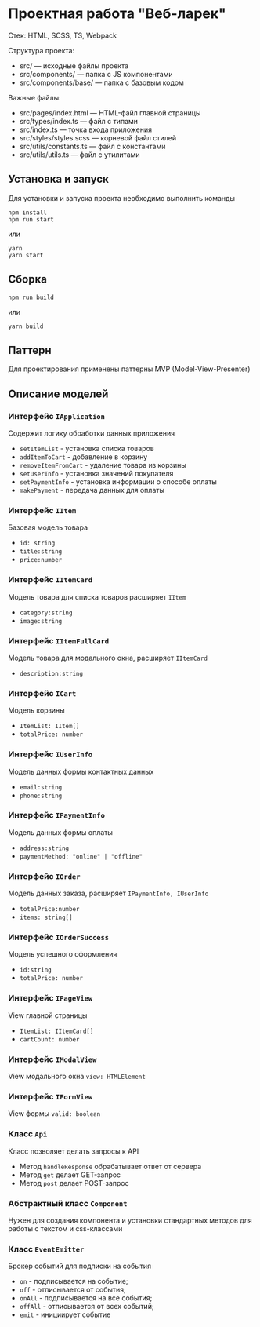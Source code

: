 # Проектная работа "Веб-ларек"

Стек: HTML, SCSS, TS, Webpack

Структура проекта:
- src/ — исходные файлы проекта
- src/components/ — папка с JS компонентами
- src/components/base/ — папка с базовым кодом

Важные файлы:
- src/pages/index.html — HTML-файл главной страницы
- src/types/index.ts — файл с типами
- src/index.ts — точка входа приложения
- src/styles/styles.scss — корневой файл стилей
- src/utils/constants.ts — файл с константами
- src/utils/utils.ts — файл с утилитами

## Установка и запуск
Для установки и запуска проекта необходимо выполнить команды

```
npm install
npm run start
```

или

```
yarn
yarn start
```
## Сборка

```
npm run build
```

или

```
yarn build
```
## Паттерн
Для проектирования применены паттерны MVP (Model-View-Presenter)
## Описание моделей
### Интерфейс  `IApplication`
Содержит логику обработки данных приложения

- `setItemList` - установка списка товаров
- `addItemToCart` - добавление в корзину
- `removeItemFromCart` - удаление товара из корзины
- `setUserInfo` - установка значений покупателя
- `setPaymentInfo` - установка информации о способе оплаты
- `makePayment` - передача данных для оплаты
### Интерфейс `IItem`
Базовая модель товара
- `id: string`
- `title:string`
- `price:number`
### Интерфейс `IItemCard`
Модель товара для списка товаров расширяет `IItem`
- `category:string`
- `image:string`
### Интерфейс `IItemFullCard`
Модель товара для модального окна, расширяет `IItemCard`
- `description:string`
### Интерфейс `ICart`
Модель корзины
- `ItemList: IItem[]`
- `totalPrice: number`
### Интерфейс `IUserInfo`
Модель данных формы контактных данных
- `email:string`
- `phone:string`
### Интерфейс `IPaymentInfo`
Модель данных формы оплаты
- `address:string`
- `paymentMethod: "online" | "offline"`
### Интерфейс `IOrder`
Модель данных заказа, расширяет `IPaymentInfo, IUserInfo`
- `totalPrice:number`
- `items: string[]`
### Интерфейс `IOrderSuccess`
Модель успешного оформления
- `id:string`
- `totalPrice: number`
### Интерфейс `IPageView`
View главной страницы
- `ItemList: IItemCard[]`
- `cartCount: number`
### Интерфейс `IModalView`
View модального окна
`view: HTMLElement`
### Интерфейс `IFormView`
View формы
`valid: boolean`
### Класс `Api`
Класс позволяет делать запросы к API
- Метод `handleResponse` обрабатывает ответ от сервера
- Метод `get` делает GET-запрос
- Метод `post` делает POST-запрос
### Абстрактный класс `Component`
Нужен для создания компонента и установки стандартных методов для работы с текстом и css-классами
### Класс `EventEmitter`
Брокер событий для подписки на события
- `on` - подписывается на  событие;
- `off` - отписывается от события;
- `onAll` - подписывается на все события;
- `offAll` - отписывается от всех событий;
- `emit` - инициирует событие
